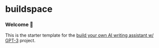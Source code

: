 # buildspace

### Welcome 👋

This is the starter template for
the [build your own AI writing assistant w/ GPT-3](https://buildspace.so/builds/ai-writer) project.
